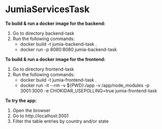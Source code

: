 # JumiaServicesTask

**To build & run a docker image for the backend:** 
1. Go to directory backend-task 
2. Run the following commands: 
   - docker build -t jumia-backend-task .
   - docker run -p 8080:8080 jumia-backend-task

**To build & run a docker image for the frontend:**
1. Go to directory frontend-task
2. Run the following commands:
    - docker build -t jumia-frontend-task .
    - docker run -it --rm -v ${PWD}:/app -v /app/node_modules -p 3001:3000 -e CHOKIDAR_USEPOLLING=true jumia-frontend-task

**To try the app:**
1. Open the browser
2. Go to http://localhost:3001
3. Filter the table entries by country and/or state 
